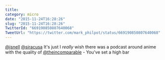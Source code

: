 ```yaml
---
title: 
category: micro
date: "2015-11-24T16:28:26"
slug: "2015-11-24T16:28:26"
TwitterId: "669190850807640068"
TweetUrl: "https://twitter.com/mark_philpot/status/669190850807640068"
---
```


[@jsnell](https://twitter.com/jsnell) [@siracusa](https://twitter.com/siracusa)
It's just I _really_ wish there was a podcast around anime with the quality of
[@theincomparable](https://twitter.com/theincomparable) - You've set a high bar
